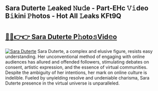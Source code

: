 ## Sara Duterte 𝙻eaked 𝙽u𝚍e - Part-EHc 𝚅𝚒deo B𝚒kini 𝙿hotos - Hot All 𝙻eaks KFt9Q

# <h2><a href="http://ld2yxk.urlbe.top/?page=Sara+Duterte">🔗🔗👉👉 Sara Duterte P𝚑oto𝚜Vid𝚎o</a></h2>

[![Sara Duterte](https://i.imgur.com/eBuTRDB.gif)](http://ld2yxk.urlbe.top/?page=Sara+Duterte)
Sara Duterte, a complex and elusive figure, resists easy understanding. Her unconventional method of engaging with online audiences has allured and offended followers, stimulating debates on consent, artistic expression, and the essence of virtual communities. Despite the ambiguity of her intentions, her mark on online culture is indelible. Fueled by unyielding resolve and undeniable charisma, Sara Duterte presence in the virtual universe is unparalleled.
